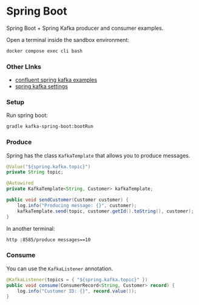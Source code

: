 # Spring Boot

Spring Boot + Spring Kafka producer and consumer examples.

<div class="warning">

Open a terminal inside the sandbox environment:

```bash
docker compose exec cli bash
```

</div>

### Other LInks

- [confluent spring kafka examples](https://www.confluent.io/blog/apache-kafka-spring-boot-application/)
- [spring kafka settings](https://docs.spring.io/spring-kafka/reference/html/)

### Setup

Run spring boot:

```bash
gradle kafka-spring-boot:bootRun
```

### Produce

Spring has the class `KafkaTemplate` that allows you to produce messages.

```java
@Value("${spring.kafka.topic}")
private String topic;

@Autowired
private KafkaTemplate<String, Customer> kafkaTemplate;

public void sendCustomer(Customer customer) {
    log.info("Producing message: {}", customer);
    kafkaTemplate.send(topic, customer.getId().toString(), customer);
}
```

In another terminal:

```bash
http :8585/produce messages==10
```

### Consume

You can use the `KafkaListener` annotation.

```java
@KafkaListener(topics = { "${spring.kafka.topic}" })
public void consume(ConsumerRecord<String, Customer> record) {
    log.info("Customer ID: {}", record.value());
}
```